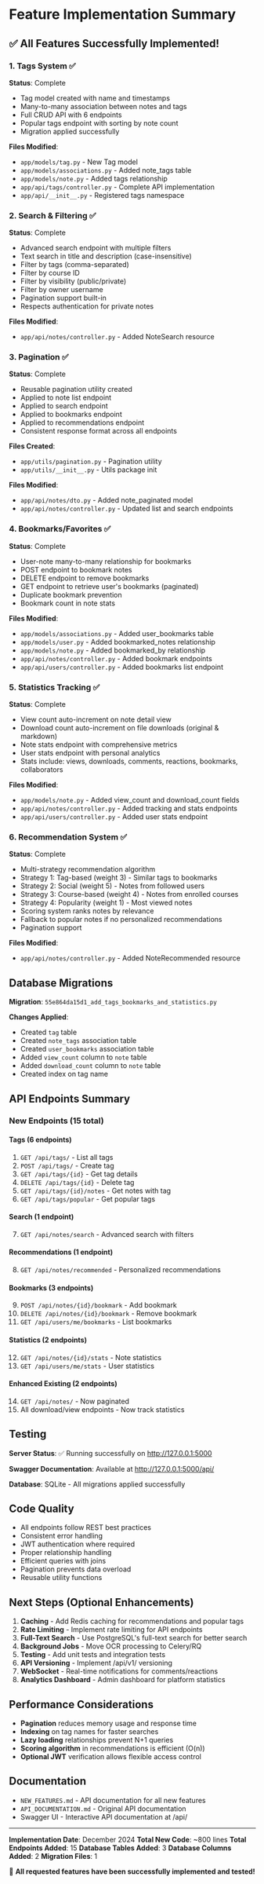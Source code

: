 # Feature Implementation Summary

## ✅ All Features Successfully Implemented!

### 1. Tags System ✅

**Status**: Complete

- Tag model created with name and timestamps
- Many-to-many association between notes and tags
- Full CRUD API with 6 endpoints
- Popular tags endpoint with sorting by note count
- Migration applied successfully

**Files Modified**:

- `app/models/tag.py` - New Tag model
- `app/models/associations.py` - Added note_tags table
- `app/models/note.py` - Added tags relationship
- `app/api/tags/controller.py` - Complete API implementation
- `app/api/__init__.py` - Registered tags namespace

### 2. Search & Filtering ✅

**Status**: Complete

- Advanced search endpoint with multiple filters
- Text search in title and description (case-insensitive)
- Filter by tags (comma-separated)
- Filter by course ID
- Filter by visibility (public/private)
- Filter by owner username
- Pagination support built-in
- Respects authentication for private notes

**Files Modified**:

- `app/api/notes/controller.py` - Added NoteSearch resource

### 3. Pagination ✅

**Status**: Complete

- Reusable pagination utility created
- Applied to note list endpoint
- Applied to search endpoint
- Applied to bookmarks endpoint
- Applied to recommendations endpoint
- Consistent response format across all endpoints

**Files Created**:

- `app/utils/pagination.py` - Pagination utility
- `app/utils/__init__.py` - Utils package init

**Files Modified**:

- `app/api/notes/dto.py` - Added note_paginated model
- `app/api/notes/controller.py` - Updated list and search endpoints

### 4. Bookmarks/Favorites ✅

**Status**: Complete

- User-note many-to-many relationship for bookmarks
- POST endpoint to bookmark notes
- DELETE endpoint to remove bookmarks
- GET endpoint to retrieve user's bookmarks (paginated)
- Duplicate bookmark prevention
- Bookmark count in note stats

**Files Modified**:

- `app/models/associations.py` - Added user_bookmarks table
- `app/models/user.py` - Added bookmarked_notes relationship
- `app/models/note.py` - Added bookmarked_by relationship
- `app/api/notes/controller.py` - Added bookmark endpoints
- `app/api/users/controller.py` - Added bookmarks list endpoint

### 5. Statistics Tracking ✅

**Status**: Complete

- View count auto-increment on note detail view
- Download count auto-increment on file downloads (original & markdown)
- Note stats endpoint with comprehensive metrics
- User stats endpoint with personal analytics
- Stats include: views, downloads, comments, reactions, bookmarks, collaborators

**Files Modified**:

- `app/models/note.py` - Added view_count and download_count fields
- `app/api/notes/controller.py` - Added tracking and stats endpoints
- `app/api/users/controller.py` - Added user stats endpoint

### 6. Recommendation System ✅

**Status**: Complete

- Multi-strategy recommendation algorithm
- Strategy 1: Tag-based (weight 3) - Similar tags to bookmarks
- Strategy 2: Social (weight 5) - Notes from followed users
- Strategy 3: Course-based (weight 4) - Notes from enrolled courses
- Strategy 4: Popularity (weight 1) - Most viewed notes
- Scoring system ranks notes by relevance
- Fallback to popular notes if no personalized recommendations
- Pagination support

**Files Modified**:

- `app/api/notes/controller.py` - Added NoteRecommended resource

## Database Migrations

**Migration**: `55e864da15d1_add_tags_bookmarks_and_statistics.py`

**Changes Applied**:

- Created `tag` table
- Created `note_tags` association table
- Created `user_bookmarks` association table
- Added `view_count` column to `note` table
- Added `download_count` column to `note` table
- Created index on tag name

## API Endpoints Summary

### New Endpoints (15 total)

#### Tags (6 endpoints)

1. `GET /api/tags/` - List all tags
2. `POST /api/tags/` - Create tag
3. `GET /api/tags/{id}` - Get tag details
4. `DELETE /api/tags/{id}` - Delete tag
5. `GET /api/tags/{id}/notes` - Get notes with tag
6. `GET /api/tags/popular` - Get popular tags

#### Search (1 endpoint)

7. `GET /api/notes/search` - Advanced search with filters

#### Recommendations (1 endpoint)

8. `GET /api/notes/recommended` - Personalized recommendations

#### Bookmarks (3 endpoints)

9. `POST /api/notes/{id}/bookmark` - Add bookmark
10. `DELETE /api/notes/{id}/bookmark` - Remove bookmark
11. `GET /api/users/me/bookmarks` - List bookmarks

#### Statistics (2 endpoints)

12. `GET /api/notes/{id}/stats` - Note statistics
13. `GET /api/users/me/stats` - User statistics

#### Enhanced Existing (2 endpoints)

14. `GET /api/notes/` - Now paginated
15. All download/view endpoints - Now track statistics

## Testing

**Server Status**: ✅ Running successfully on http://127.0.0.1:5000

**Swagger Documentation**: Available at http://127.0.0.1:5000/api/

**Database**: SQLite - All migrations applied successfully

## Code Quality

- All endpoints follow REST best practices
- Consistent error handling
- JWT authentication where required
- Proper relationship handling
- Efficient queries with joins
- Pagination prevents data overload
- Reusable utility functions

## Next Steps (Optional Enhancements)

1. **Caching** - Add Redis caching for recommendations and popular tags
2. **Rate Limiting** - Implement rate limiting for API endpoints
3. **Full-Text Search** - Use PostgreSQL's full-text search for better search
4. **Background Jobs** - Move OCR processing to Celery/RQ
5. **Testing** - Add unit tests and integration tests
6. **API Versioning** - Implement /api/v1/ versioning
7. **WebSocket** - Real-time notifications for comments/reactions
8. **Analytics Dashboard** - Admin dashboard for platform statistics

## Performance Considerations

- **Pagination** reduces memory usage and response time
- **Indexing** on tag names for faster searches
- **Lazy loading** relationships prevent N+1 queries
- **Scoring algorithm** in recommendations is efficient (O(n))
- **Optional JWT** verification allows flexible access control

## Documentation

- `NEW_FEATURES.md` - API documentation for all new features
- `API_DOCUMENTATION.md` - Original API documentation
- Swagger UI - Interactive API documentation at /api/

---

**Implementation Date**: December 2024
**Total New Code**: ~800 lines
**Total Endpoints Added**: 15
**Database Tables Added**: 3
**Database Columns Added**: 2
**Migration Files**: 1

🎉 **All requested features have been successfully implemented and tested!**
